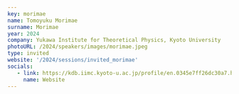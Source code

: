 ```yaml
---
key: morimae 
name: Tomoyuku Morimae
surname: Morimae
year: 2024
company: Yukawa Institute for Theoretical Physics, Kyoto University
photoURL: /2024/speakers/images/morimae.jpeg
type: invited
website: '/2024/sessions/invited_morimae'
socials:
   - link: https://kdb.iimc.kyoto-u.ac.jp/profile/en.0345e7ff26dc30a7.html
     name: Website
---
```


